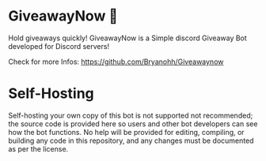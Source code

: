 # GiveawayNow 🎁

Hold giveaways quickly! GiveawayNow is a Simple discord Giveaway Bot developed for Discord servers!

Check for more Infos: https://github.com/Bryanohh/Giveawaynow

# Self-Hosting

Self-hosting your own copy of this bot is not supported not recommended; the source code is provided here so users and other bot developers can see how the bot functions. No help will be provided for editing, compiling, or building any code in this repository, and any changes must be documented as per the license.
